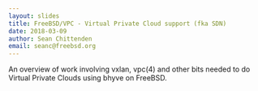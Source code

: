 ```yaml
---
layout: slides
title: FreeBSD/VPC - Virtual Private Cloud support (fka SDN)
date: 2018-03-09
author: Sean Chittenden
email: seanc@freebsd.org
---
```

An overview of work involving vxlan, vpc(4) and other bits needed to do Virtual Private Clouds using bhyve on FreeBSD.
